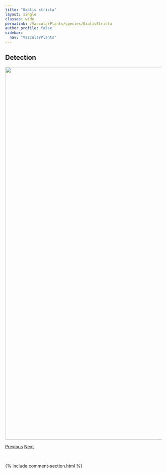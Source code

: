 ```yaml
---
title: "Oxalis stricta"
layout: single
classes: wide
permalink: /VascularPlants/species/OxalisStricta
author_profile: false
sidebar:
  nav: "VascularPlants"
---
```


<h2>Detection</h2>

<a href="https://drive.google.com/uc?export=view&id=1axf0Gon_6MWaebaWlq2ZX15nIMvf-Af4">
<img src="https://drive.google.com/uc?export=view&id=1axf0Gon_6MWaebaWlq2ZX15nIMvf-Af4" height = "1200" width = "800">
</a>


<a href="/DevelopmentWebsite/VascularPlants/species/OsmorhizaLongistylis" class="pagination--pager" title="Osmorhiza longistylis">Previous</a> <a href="/DevelopmentWebsite/VascularPlants/species/OxybasisRubra" class="pagination--pager" title="Oxybasis rubra">Next</a>

<p>&nbsp;</p>

{% include comment-section.html %}
